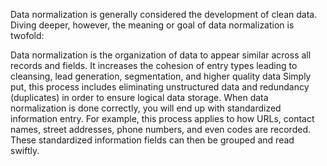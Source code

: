  Data normalization is generally considered the development of clean data. Diving deeper, however, the meaning or goal of data normalization is twofold:

Data normalization is the organization of data to appear similar across all records and fields.
It increases the cohesion of entry types leading to cleansing, lead generation, segmentation, and higher quality data
 Simply put, this process includes eliminating unstructured data and redundancy (duplicates) in order to ensure logical data storage. When data normalization is done correctly, you will end up with standardized information entry. For example, this process applies to how URLs, contact names, street addresses, phone numbers, and even codes are recorded. These standardized information fields can then be grouped and read swiftly.

